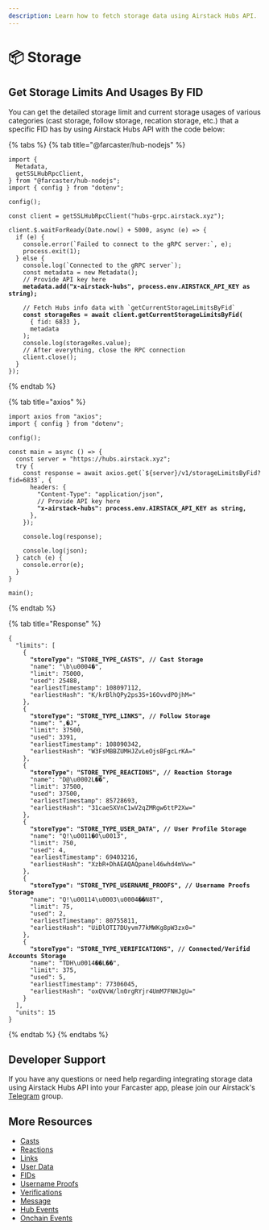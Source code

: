 ```yaml
---
description: Learn how to fetch storage data using Airstack Hubs API.
---
```


# 📦 Storage

## Get Storage Limits And Usages By FID

You can get the detailed storage limit and current storage usages of various categories (cast storage, follow storage, recation storage, etc.) that a specific FID has by using Airstack Hubs API with the code below:

{% tabs %}
{% tab title="@farcaster/hub-nodejs" %}
<pre class="language-typescript"><code class="lang-typescript">import {
  Metadata,
  getSSLHubRpcClient,
} from "@farcaster/hub-nodejs";
import { config } from "dotenv";

config();

const client = getSSLHubRpcClient("hubs-grpc.airstack.xyz");

client.$.waitForReady(Date.now() + 5000, async (e) => {
  if (e) {
    console.error(`Failed to connect to the gRPC server:`, e);
    process.exit(1);
  } else {
    console.log(`Connected to the gRPC server`);
    const metadata = new Metadata();
    // Provide API key here
<strong>    metadata.add("x-airstack-hubs", process.env.AIRSTACK_API_KEY as string);
</strong>
    // Fetch Hubs info data with `getCurrentStorageLimitsByFid`
<strong>    const storageRes = await client.getCurrentStorageLimitsByFid(
</strong>      { fid: 6833 },
      metadata
    );
    console.log(storageRes.value);
    // After everything, close the RPC connection
    client.close();
  }
});
</code></pre>
{% endtab %}

{% tab title="axios" %}
<pre class="language-typescript"><code class="lang-typescript">import axios from "axios";
import { config } from "dotenv";

config();

const main = async () => {
  const server = "https://hubs.airstack.xyz";
  try {
    const response = await axios.get(`${server}/v1/storageLimitsByFid?fid=6833`, {
      headers: {
        "Content-Type": "application/json",
        // Provide API key here
<strong>        "x-airstack-hubs": process.env.AIRSTACK_API_KEY as string,
</strong>      },
    });
  
    console.log(response);
  
    console.log(json);
  } catch (e) {
    console.error(e);
  }
}

main();
</code></pre>
{% endtab %}

{% tab title="Response" %}
<pre class="language-json"><code class="lang-json">{
  "limits": [
    {
<strong>      "storeType": "STORE_TYPE_CASTS", // Cast Storage
</strong>      "name": "\b\u0004�",
      "limit": 75000,
      "used": 25488,
      "earliestTimestamp": 108097112,
      "earliestHash": "K/krBlhQPy2ps3S+16OvvdPOjhM="
    },
    {
<strong>      "storeType": "STORE_TYPE_LINKS", // Follow Storage
</strong>      "name": ",�J",
      "limit": 37500,
      "used": 3391,
      "earliestTimestamp": 108090342,
      "earliestHash": "W3FsMBBZUMHJZvLeOjsBFgcLrKA="
    },
    {
<strong>      "storeType": "STORE_TYPE_REACTIONS", // Reaction Storage
</strong>      "name": "D@\u0002L��",
      "limit": 37500,
      "used": 37500,
      "earliestTimestamp": 85728693,
      "earliestHash": "31caeSXVnC1wV2qZMRgw6ttP2Xw="
    },
    {
<strong>      "storeType": "STORE_TYPE_USER_DATA", // User Profile Storage
</strong>      "name": "Q!\u0011�0\u0013",
      "limit": 750,
      "used": 4,
      "earliestTimestamp": 69403216,
      "earliestHash": "XzbR+DhAEAQAQpanel46whd4mVw="
    },
    {
<strong>      "storeType": "STORE_TYPE_USERNAME_PROOFS", // Username Proofs Storage
</strong>      "name": "Q!\u00114\u0003\u0004��N8T",
      "limit": 75,
      "used": 2,
      "earliestTimestamp": 80755811,
      "earliestHash": "UiDlOTI7DUyvm77kMWKg8pW3zx0="
    },
    {
<strong>      "storeType": "STORE_TYPE_VERIFICATIONS", // Connected/Verifid Accounts Storage
</strong>      "name": "TDH\u0014��L��",
      "limit": 375,
      "used": 5,
      "earliestTimestamp": 77306045,
      "earliestHash": "oxQVvW/ln0rgRYjr4UmM7FNHJgU="
    }
  ],
  "units": 15
}
</code></pre>
{% endtab %}
{% endtabs %}

## Developer Support

If you have any questions or need help regarding integrating storage data using Airstack Hubs API into your Farcaster app, please join our Airstack's [Telegram](https://t.me/+1k3c2FR7z51mNDRh) group.

## More Resources

* [Casts](casts.md)
* [Reactions](reactions.md)
* [Links](links.md)
* [User Data](user-data.md)
* [FIDs](fids.md)
* [Username Proofs](username-proofs.md)
* [Verifications](verifcations.md)
* [Message](message.md)
* [Hub Events](hub-events.md)
* [Onchain Events](onchain-events.md)
